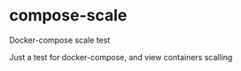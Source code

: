 # compose-scale
Docker-compose scale test

Just a test for docker-compose, and view containers scalling 
